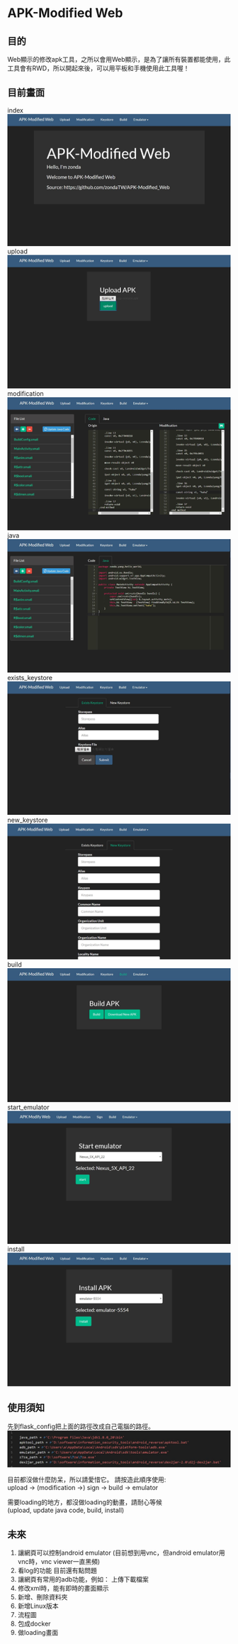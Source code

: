 # APK-Modified Web

## 目的
Web顯示的修改apk工具，之所以會用Web顯示，是為了讓所有裝置都能使用，此工具會有RWD，所以開起來後，可以用平板和手機使用此工具喔！  

## 目前畫面
index  
![picture](picture/index.JPG)  
upload  
![picture](picture/upload.JPG)  
modification
![picture](picture/modification_code.JPG)  
java
![picture](picture/modification_java.JPG)  
exists_keystore  
![picture](picture/exists_keystore.JPG)  
new_keystore  
![picture](picture/new_keystore.JPG)  
build  
![picture](picture/build.JPG)  
start_emulator  
![picture](picture/emulator.JPG)  
install  
![picture](picture/install.JPG)  

## 使用須知
先到flask_config把上面的路徑改成自己電腦的路徑。  
![picture](picture/flask_config.JPG)  

目前都沒做什麼防呆，所以請愛惜它。
請按造此順序使用:  
upload -> (modification ->) sign -> build -> emulator  

需要loading的地方，都沒做loading的動畫，請耐心等候  
(upload, update java code, build, install)
  

## 未來
1. 讓網頁可以控制android emulator (目前想到用vnc，但android emulator用vnc時，vnc viewer一直黑頻)  
2. 看log的功能 目前還有點問題  
3. 讓網頁有常用的adb功能，例如： 上傳下載檔案  
4. 修改xml時，能有即時的畫面顯示  
5. 新增、刪除資料夾  
6. 新增Linux版本  
7. 流程圖  
8. 包成docker  
9. 做loading畫面  